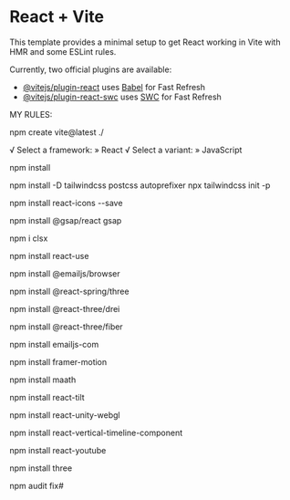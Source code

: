 # React + Vite

This template provides a minimal setup to get React working in Vite with HMR and some ESLint rules.

Currently, two official plugins are available:

- [@vitejs/plugin-react](https://github.com/vitejs/vite-plugin-react/blob/main/packages/plugin-react/README.md) uses [Babel](https://babeljs.io/) for Fast Refresh
- [@vitejs/plugin-react-swc](https://github.com/vitejs/vite-plugin-react-swc) uses [SWC](https://swc.rs/) for Fast Refresh

MY RULES:

npm create vite@latest ./

√ Select a framework: » React
√ Select a variant: » JavaScript

npm install

npm install -D tailwindcss postcss autoprefixer
npx tailwindcss init -p

npm install react-icons --save

npm install @gsap/react gsap

npm i clsx

npm install react-use

npm install @emailjs/browser

npm install @react-spring/three

npm install @react-three/drei

npm install @react-three/fiber

npm install emailjs-com

npm install framer-motion

npm install maath

npm install react-tilt

npm install react-unity-webgl

npm install react-vertical-timeline-component

npm install react-youtube

npm install three

npm audit fix#
